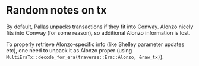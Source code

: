 # Random notes on tx

By default, Pallas unpacks transactions if they fit into Conway.
Alonzo nicely fits into Conway (for some reason), so additional Alonzo
information is lost.

To properly retrieve Alonzo-specific info (like Shelley parameter 
updates etc), one need to unpack it as Alonzo proper (using
`MultiEraTx::decode_for_era(traverse::Era::Alonzo, &raw_tx)`).

